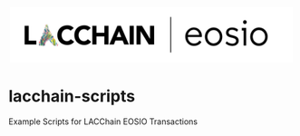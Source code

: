 <p align="center">
	<a href="https://eosio.lacchain.net">
		<img src="./lacchain-eosio-logo.png" width="500">
	</a>
</p>

# lacchain-scripts

Example Scripts for LACChain EOSIO Transactions
